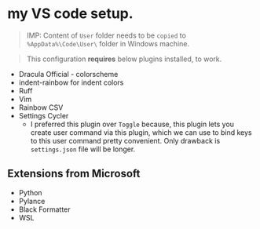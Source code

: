 # my VS code setup. 

> IMP: Content of `User` folder needs to be `copied` to `%AppData%\Code\User\` folder in Windows machine.</br>

> This configuration **requires** below plugins installed, to work.
- Dracula Official - colorscheme
- indent-rainbow for indent colors
- Ruff 
- Vim
- Rainbow CSV
- Settings Cycler
  - I preferred this plugin over `Toggle` because, this
  plugin lets you create user command via this plugin, which
  we can use to bind keys to this user command pretty
  convenient. Only drawback is `settings.json` file will be
  longer.
## Extensions from Microsoft
- Python
- Pylance
- Black Formatter
- WSL

